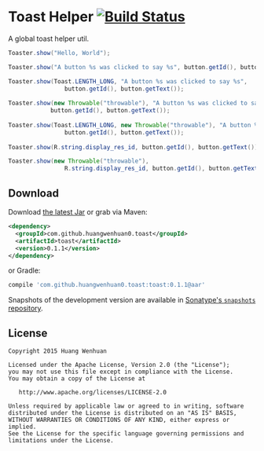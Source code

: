 Toast Helper  [![Build Status](https://travis-ci.org/HuangWenhuan0/toast.svg)](https://travis-ci.org/HuangWenhuan0/toast)
===

A global toast helper util.

```java
Toaster.show("Hello, World");

Toaster.show("A button %s was clicked to say %s", button.getId(), button.getText());

Toaster.show(Toast.LENGTH_LONG, "A button %s was clicked to say %s",
                button.getId(), button.getText());
                
Toaster.show(new Throwable("throwable"), "A button %s was clicked to say",
            button.getId(), button.getText());
            
Toaster.show(Toast.LENGTH_LONG, new Throwable("throwable"), "A button %s was clicked to say",
                button.getId(), button.getText());
                
Toaster.show(R.string.display_res_id, button.getId(), button.getText());

Toaster.show(new Throwable("throwable"), 
                R.string.display_res_id, button.getId(), button.getText());
```

Download
--------

Download [the latest Jar][1] or grab via Maven:

```xml
<dependency>
  <groupId>com.github.huangwenhuan0.toast</groupId>
  <artifactId>toast</artifactId>
  <version>0.1.1</version>
</dependency>
```
or Gradle:
```groovy
compile 'com.github.huangwenhuan0.toast:toast:0.1.1@aar'
```
Snapshots of the development version are available in [Sonatype's `snapshots` repository][snap].

License
--------

    Copyright 2015 Huang Wenhuan

    Licensed under the Apache License, Version 2.0 (the "License");
    you may not use this file except in compliance with the License.
    You may obtain a copy of the License at

       http://www.apache.org/licenses/LICENSE-2.0

    Unless required by applicable law or agreed to in writing, software
    distributed under the License is distributed on an "AS IS" BASIS,
    WITHOUT WARRANTIES OR CONDITIONS OF ANY KIND, either express or implied.
    See the License for the specific language governing permissions and
    limitations under the License.
    
    
[1]: https://search.maven.org/remote_content?g=com.github.huangwenhuan0.toast&a=toast&v=LATEST
[2]: https://repo1.maven.org/maven2/com/github/huangwenhuan0/toast/toast/0.0.1/toast-0.1.1.aar
[snap]: https://oss.sonatype.org/content/repositories/snapshots/com/github/huangwenhuan0/toast/toast/